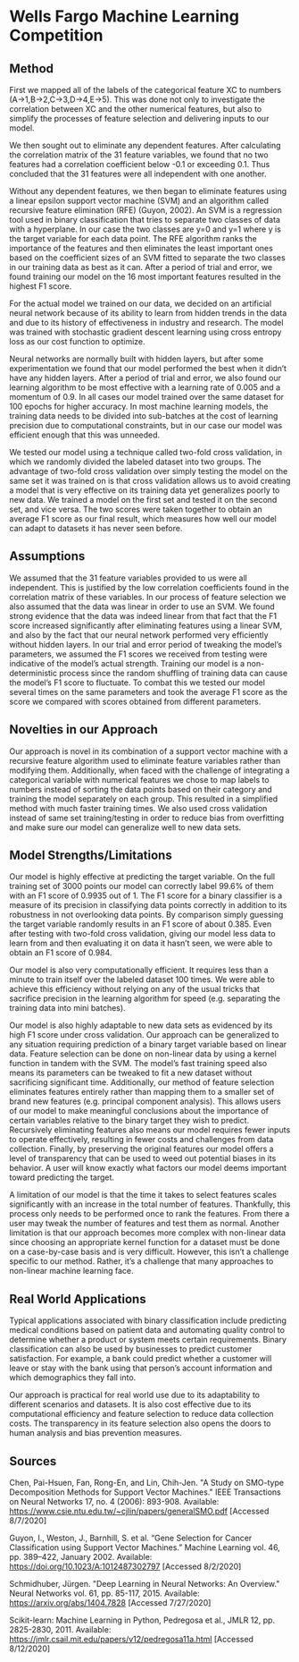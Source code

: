 # Wells Fargo Machine Learning Competition

## Method

First we mapped all of the labels of the categorical feature XC to numbers (A→1,B→2,C→3,D→4,E→5). This was done not only to investigate the correlation between XC and the other numerical features, but also to simplify the processes of feature selection and delivering inputs to our model.

We then sought out to eliminate any dependent features. After calculating the correlation matrix of the 31 feature variables, we found that no two features had a correlation coefficient below -0.1 or exceeding 0.1. Thus concluded that the 31 features were all independent with one another.

Without any dependent features, we then began to eliminate features using a linear epsilon support vector machine (SVM) and an algorithm called recursive feature elimination (RFE) (Guyon, 2002). An SVM is a regression tool used in binary classification that tries to separate two classes of data with a hyperplane. In our case the two classes are y=0 and y=1 where y is the target variable for each data point. The RFE algorithm ranks the importance of the features and then eliminates the least important ones based on the coefficient sizes of an SVM fitted to separate the two classes in our training data as best as it can. After a period of trial and error, we found training our model on the 16 most important features resulted in the highest F1 score.

For the actual model we trained on our data, we decided on an artificial neural network because of its ability to learn from hidden trends in the data and due to its history of effectiveness in industry and research. The model was trained with stochastic gradient descent learning using cross entropy loss as our cost function to optimize.

Neural networks are normally built with hidden layers, but after some experimentation we found that our model performed the best when it didn’t have any hidden layers. After a period of trial and error, we also found our learning algorithm to be most effective with a learning rate of 0.005 and a momentum of  0.9. In all cases our model trained over the same dataset for 100 epochs for higher accuracy. In most machine learning models, the training data needs to be divided into sub-batches at the cost of learning precision due to computational constraints, but in our case our model was efficient enough that this was unneeded.

We tested our model using a technique called two-fold cross validation, in which we randomly divided the labeled dataset into two groups. The advantage of two-fold cross validation over simply testing the model on the same set it was trained on is that cross validation allows us to avoid creating a model that is very effective on its training data yet generalizes poorly to new data. We trained a model on the first set and tested it on the second set, and vice versa. The two scores were taken together to obtain an average F1 score as our final result, which measures how well our model can adapt to datasets it has never seen before.

## Assumptions
We assumed that the 31 feature variables provided to us were all independent. This is justified by the low correlation coefficients found in the correlation matrix of these variables. In our process of feature selection we also assumed that the data was linear in order to use an SVM. We found strong evidence that the data was indeed linear from that fact that the F1 score increased significantly after eliminating features using a linear SVM, and also by the fact that our neural network performed very efficiently without hidden layers. In our trial and error period of tweaking the model’s parameters, we assumed the F1 scores we received from testing were indicative of the model’s actual strength. Training our model is a non-deterministic process since the random shuffling of training data can cause the model’s F1 score to fluctuate. To combat this we tested our model several times on the same parameters and took the average F1 score as the score we compared with scores obtained from different parameters.

## Novelties in our Approach
Our approach is novel in its combination of a support vector machine with a recursive feature algorithm used to eliminate feature variables rather than modifying them. Additionally, when faced with the challenge of integrating a categorical variable with numerical features we chose to map labels to numbers instead of sorting the data points based on their category and training the model separately on each group. This resulted in a simplified method with much faster training times. We also used cross validation instead of same set training/testing in order to reduce bias from overfitting and make sure our model can generalize well to new data sets.

## Model Strengths/Limitations
Our model is highly effective at predicting the target variable. On the full training set of 3000 points our model can correctly label 99.6% of them with an F1 score of 0.9935 out of 1. The F1 score for a binary classifier is a measure of its precision in classifying data points correctly in addition to its robustness in not overlooking data points. By comparison simply guessing the target variable randomly results in an F1 score of about 0.385. Even after testing with two-fold cross validation, giving our model less data to learn from and then evaluating it on data it hasn’t seen, we were able to obtain an F1 score of 0.984.
 
Our model is also very computationally efficient. It requires less than a minute to train itself over the labeled dataset 100 times. We were able to achieve this efficiency without relying on any of the usual tricks that sacrifice precision in the learning algorithm for speed (e.g. separating the training data into mini batches).

Our model is also highly adaptable to new data sets as evidenced by its high F1 score under cross validation. Our approach can be generalized to any situation requiring prediction of a binary target variable based on linear data. Feature selection can be done on non-linear data by using a kernel function in tandem with the SVM. The model’s fast training speed also means its parameters can be tweaked to fit a new dataset without sacrificing significant time. Additionally, our method of feature selection eliminates features entirely rather than mapping them to a smaller set of brand new features (e.g. principal component analysis). This allows users of our model to make meaningful conclusions about the importance of certain variables relative to the binary target they wish to predict. Recursively eliminating features also means our model requires fewer inputs to operate effectively, resulting in fewer costs and challenges from data collection. Finally, by preserving the original features our model offers a level of transparency that can be used to weed out potential biases in its behavior. A user will know exactly what factors our model deems important toward predicting the target.

A limitation of our model is that the time it takes to select features scales significantly with an increase in the total number of features. Thankfully, this process only needs to be performed once to rank the features. From there a user may tweak the number of features and test them as normal. Another limitation is that our approach becomes more complex with non-linear data since choosing an appropriate kernel function for a dataset must be done on a case-by-case basis and is very difficult. However, this isn’t a challenge specific to our method. Rather, it’s a challenge that many approaches to non-linear machine learning face.

## Real World Applications

Typical applications associated with binary classification include predicting medical conditions based on patient data and automating quality control to determine whether a product or system meets certain requirements. Binary classification can also be used by businesses to predict customer satisfaction. For example, a bank could predict whether a customer will leave or stay with the bank using that person’s account information and which demographics they fall into.

Our approach is practical for real world use due to its adaptability to different scenarios and datasets. It is also cost effective due to its computational efficiency and feature selection to reduce data collection costs. The transparency in its feature selection also opens the doors to human analysis and bias prevention measures.

## Sources

Chen, Pai-Hsuen, Fan, Rong-En, and Lin, Chih-Jen. "A Study on SMO-type Decomposition Methods for Support Vector Machines." IEEE Transactions on Neural Networks 17, no. 4 (2006): 893-908. Available: https://www.csie.ntu.edu.tw/~cjlin/papers/generalSMO.pdf [Accessed 8/7/2020]

Guyon, I., Weston, J., Barnhill, S. et al. “Gene Selection for Cancer Classification using 
Support Vector Machines.” Machine Learning vol. 46, pp. 389–422, January 2002. Available: https://doi.org/10.1023/A:1012487302797 [Accessed 8/2/2020]

Schmidhuber, Jürgen. "Deep Learning in Neural Networks: An Overview." Neural Networks vol. 61, pp. 85-117, 2015. Available: https://arxiv.org/abs/1404.7828 [Accessed 7/27/2020]

Scikit-learn: Machine Learning in Python, Pedregosa et al., JMLR 12, pp. 2825-2830, 2011. Available: https://jmlr.csail.mit.edu/papers/v12/pedregosa11a.html [Accessed 8/12/2020]
 

